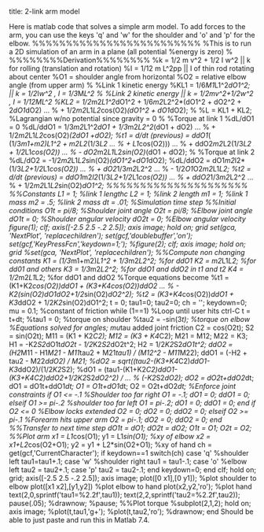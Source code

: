 title: 2-link arm model

Here is matlab code that solves a simple arm model. To add forces to the arm,
you can use the keys 'q' and 'w' for the shoulder and 'o' and 'p' for the
elbow.  %%%%%%%%%%%%%%%%%%%%%%%%% %This is to run a 2D simulation of an arm in
a plane (all potential %energy is zero) % %%%%%%%%Derivation%%%%%%%% %k = 1/2
m v^2 + 1/2 I w^2 || k for rolling (translation and rotation) %I = 1/12 m
L^2pp || I of thin rod rotating about center %O1 = shoulder angle from
horizontal %O2 = relative elbow angle (from upper arm) % %Link 1 kinetic
energy %KL1 = 1/6*M1*L1^2*dO1^2; || k = 1/2*I*w^2 , I = 1/3*M*L^2 % %Link 2
kinetic energy || k = 1/2mv^2+1/2w^2 , I = 1/12ML^2 %KL2 = 1/2*m2*L1^2*dO1^2 +
1/6*m2*L2^2*(dO1^2 + dO2^2 + 2*dO1*dO2) ... % + 1/2*m2*L1*L2*cos(O2)*(dO1^2 +
dO1*dO2); % %L = KL1 + KL2; %Lagrangian w/no potential since gravity = 0 %
%Torque at link 1 %dL/dO1 = 0 %dL/ddO1 = 1/3*m2*L1^2*dO1 + 1/3*m2*L2^2*(dO1 +
dO2) ... % + 1/2*m2*L1*L2*cos(O2)*(2dO1 +dO2); %t1 = d/dt (previous) = ddO1*(
(1/3*m1+m2)*L1^2 + m2*L2*(1/3*L2 ... % + L1*cos(O2))) ... % +
ddO2*m2*L2(1/3*L2 + 1/2*L1*cos(O2)) ... % - dO2*m2*L1*L2*sin(O2)*(dO1 + dO2);
% %Torque at link 2 %dL/dO2 = -1/2*m2*L1*L2*sin(O2)*(dO1^2+dO1*dO2); %dL/ddO2
= dO1*m2*l2*(1/3*L2+1/2*L1*cos(O2)) ... % + dO2*1/3*m2*L2^2 ... % -
1/2*O1*O2*m2*L1*L2; %t2 = d/dt (previous) = ddO1*m2*l2*(1/3*L2+1/2*L1*cos(O2))
... % + ddO2*1/3*m2*L2^2 ... % + 1/2*m2*L1*L2*sin(O2)*dO1^2;
%%%%%%%%%%%%%%%%%%%%% %%Constants L1 = 1; %link 1 lengthc L2 = 1; %link 2
length m1 = 1; %link 1 mass m2 = .5; %link 2 mass dt = .01; %Simulation time
step %%Initial conditions O1t = pi/8; %Shoulder joint angle O2t = pi/8; %Elbow
joint angle dO1t = 0; %Shoulder angular velocity dO2t = 0; %Elbow angular
velocity figure(1); clf; axis([-2.5 2.5 -.2 2.5]); axis image; hold on; grid
set(gca, 'NextPlot', 'replacechildren'); set(gcf,'doublebuffer','on');
set(gcf,'KeyPressFcn','keydown=1;'); %figure(2); clf; axis image; hold on;
grid %set(gca, 'NextPlot', 'replacechildren'); %%Compute non changing
constants K1 = (1/3*m1+m2)*L1^2 + 1/3*m2*L2^2; %for ddO1 K2 = m2*L1*L2; %for
dd01 and others K3 = 1/3*m2*L2^2; %for ddO1 and ddO2 in t1 and t2 K4 =
1/2*m2*L1*L2; %for ddO1 and ddO2 %Torque equations become %t1 =
(K1+K2*cos(O2))*ddO1 + (K3+K4*cos(O2))*ddO2 ... % -
K2*(sin(O2)*dO1*dO2+1/2*sin(O2)*dO2^2); %t2 = (K3+K4*cos(O2))*ddO1 + K3*ddO2 +
1/2*K2*sin(O2)dO1^2; t = 0; tau1=0; tau2=0; ch = ''; keydown=0; mu = 0.1;
%constant of friction while (1==1) %Loop until user hits ctrl-C t = t+dt;
%tau1 = 0; %torque on shoulder %tau2 = -sin(3*t); %torque on elbow %Equations
solved for angles; mu*tau added joint friction C2 = cos(O2t); S2 = sin(O2t);
M11 = (K1 + K2*C2); M12 = (K3 + K4*C2); M21 = M12; M22 = K3; H1 =
-K2*S2*dO1t*dO2t - 1/2*K2*S2*dO2t^2; H2 = 1/2*K2*S2*dO1t^2; ddO2 = (H2*M11 -
H1*M21 - M11*tau2 + M21*tau1) / (M12^2 - M11*M22); ddO1 = (-H2 + tau2 -
M22*ddO2) / M21; %dO2 = sqrt((tau2-(K3+K4*C2)*ddO1-K3*ddO2)/(1/2*K2*S2); %dO1
= (tau1-(K1+K2*C2)*ddO1-(K3+K4*C2)*ddO2+1/2*K2*S2*dO2^2) / ... % (-K2*S2*dO2);
dO2 = dO2t+ddO2*dt; dO1 = dO1t+ddO1*dt; O1 = O1t+dO1*dt; O2 = O2t+dO2*dt;
%Enforce joint constraints if O1 <= -.1 %Shoulder too far right O1 = -.1; dO1
= 0; ddO1 = 0; elseif O1 >= pi-.2 %shoulder too far left O1 = pi-.2; dO1 = 0;
ddO1 = 0; end if O2 <= 0 %Elbow locks extended O2 = 0; dO2 = 0; ddO2 = 0;
elseif O2 >= pi-.1 %Forearm hits upper arm O2 = pi-.1; dO2 = 0; ddO2 = 0; end
%%Transfer to next time step dO1t = dO1; dO2t = dO2; O1t = O1; O2t = O2;
%%Plot arm x1 = L1*cos(O1); y1 = L1*sin(O1); %xy of elbow x2 =
x1+L2*cos(O2+O1); y2 = y1 + L2*sin(O2+O1); %xy of hand ch =
get(gcf,'CurrentCharacter'); if keydown==1 switch(ch) case 'q' %shoulder left
tau1=tau1+.1; case 'w' %shoulder right tau1 = tau1-.1; case 'o' %elbow left
tau2 = tau2+.1; case 'p' tau2 = tau2-.1; end keydown=0; end clf; hold on;
grid; axis([-2.5 2.5 -.2 2.5]); axis image; plot([0 x1],[0 y1]); %plot
shoulder to elbow plot([x1 x2],[y1,y2]) %plot elbow to hand plot(x2,y2,'ro');
%plot hand text(2,0,sprintf('tau1=%2.2f',tau1));
text(2,2,sprintf('tau2=%2.2f',tau2)); pause(.05); %drawnow; %pause; %%Plot
torque %subplot(2,1,2); hold on; axis image; %plot(t,tau1,'g+');
%plot(t,tau2,'ro'); %drawnow; end  Should be able to just paste and run this
in Matlab 7.4.
